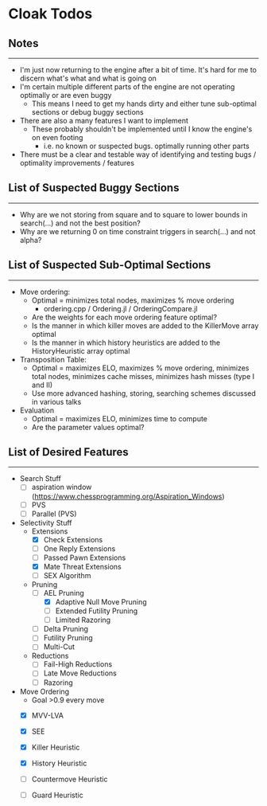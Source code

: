Cloak Todos
===========

Notes
-----
------------------------------------------------------------------------------------------------------------------------
- I'm just now returning to the engine after a bit of time. It's hard for me to discern what's what and what is going
on
- I'm certain multiple different parts of the engine are not operating optimally or are even buggy
    - This means I need to get my hands dirty and either tune sub-optimal sections or debug buggy sections
- There are also a many features I want to implement
    - These probably shouldn't be implemented until I know the engine's on even footing
        - i.e. no known or suspected bugs. optimally running other parts
- There must be a clear and testable way of identifying and testing bugs / optimality improvements / features 
    


List of Suspected Buggy Sections
--------------------------------
------------------------------------------------------------------------------------------------------------------------
- Why are we not storing from square and to square to lower bounds in search(...) and not the best position?
- Why are we returning 0 on time constraint triggers in search(...) and not alpha?


List of Suspected Sub-Optimal Sections
--------------------------------------
------------------------------------------------------------------------------------------------------------------------
- Move ordering:
    - Optimal = minimizes total nodes, maximizes % move ordering
      - ordering.cpp / Ordering.jl / OrderingCompare.jl
    - Are the weights for each move ordering feature optimal?
    - Is the manner in which killer moves are added to the KillerMove array optimal
    - Is the manner in which history heuristics are added to the HistoryHeuristic array optimal
- Transposition Table:
    - Optimal = maximizes ELO, maximizes % move ordering, minimizes total nodes, minimizes cache misses, 
      minimizes hash misses (type I and II)
    - Use more advanced hashing, storing, searching schemes discussed in various talks
- Evaluation
    - Optimal = maximizes ELO, minimizes time to compute
    - Are the parameter values optimal?

List of Desired Features
------------------------
------------------------------------------------------------------------------------------------------------------------
- Search Stuff
   * [ ] aspiration window (https://www.chessprogramming.org/Aspiration_Windows)
   * [ ] PVS 
   * [ ] Parallel (PVS)
- Selectivity Stuff
  - Extensions
    * [x] Check Extensions
    * [ ] One Reply Extensions
    * [ ] Passed Pawn Extensions
    * [x] Mate Threat Extensions
    * [ ] SEX Algorithm
  - Pruning
    * [ ] AEL Pruning
      * [X] Adaptive Null Move Pruning
      * [ ] Extended Futility Pruning
      * [ ] Limited Razoring
    * [ ] Delta Pruning
    * [ ] Futility Pruning
    * [ ] Multi-Cut
  - Reductions
    * [ ] Fail-High Reductions
    * [ ] Late Move Reductions
    * [ ] Razoring
- Move Ordering
  - Goal >0.9 every move
  * [x] MVV-LVA
  * [X] SEE
  * [x] Killer Heuristic
  * [x] History Heuristic
  * [ ] Countermove Heuristic
  * [ ] Guard Heuristic

  
